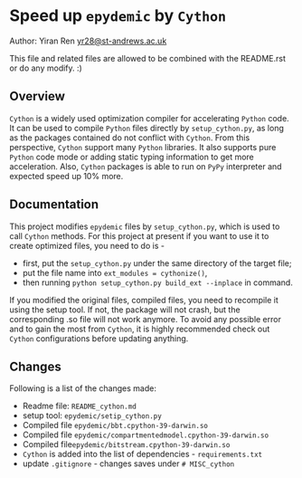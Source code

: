 # Speed up `epydemic` by `Cython`
Author: Yiran Ren <yr28@st-andrews.ac.uk>

This file and related files are allowed to be combined with the README.rst 
or do any modify. :)

## Overview
`Cython` is a widely used optimization compiler for accelerating `Python` code.
It can be used to compile `Python` files directly by `setup_cython.py`, 
as long as the packages contained do not conflict with `Cython`. 
From this perspective, `Cython` support many `Python` libraries.
It also supports pure `Python` code mode or adding static typing information
to get more acceleration. 
Also, `Cython` packages is able to run on `PyPy` interpreter 
and expected speed up 10% more. 

## Documentation
This project modifies `epydemic` files by `setup_cython.py`, 
which is used to call `Cython` methods. 
For this project at present if you want to use it to create optimized files,
you need to do is - 
* first, put the `setup_cython.py` under the same directory of the target file;
* put the file name into `ext_modules = cythonize()`,
* then running `python setup_cython.py build_ext --inplace` in command.

If you modified the original files, compiled files, 
you need to recompile it using the setup tool. 
If not, the package will not crash, 
but the corresponding .so file will not work anymore. 
To avoid any possible error and to gain the most from `Cython`, 
it is highly recommended check out `Cython` configurations before updating anything. 

## Changes
Following is a list of the changes made: 

* Readme file: `README_cython.md`
* setup tool: `epydemic/setip_cython.py`
* Compiled file `epydemic/bbt.cpython-39-darwin.so`
* Compiled file `epydemic/compartmentedmodel.cpython-39-darwin.so`
* Compiled file`epydemic/bitstream.cpython-39-darwin.so`
* `Cython` is added into the list of dependencies - `requirements.txt`
* update `.gitignore` - changes saves under `# MISC_cython`